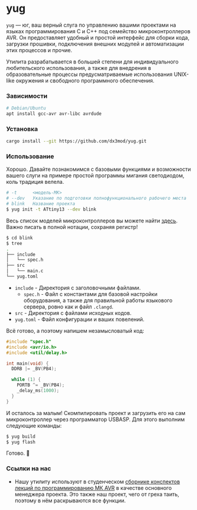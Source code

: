 # yug

`yug` — юг, ваш верный слуга по управлению вашими проектами на языках программирования C
и C++ под семейство микроконтроллеров AVR. Он предоставляет удобный и простой интерфейс 
для сборки кода, загрузки прошивки, подключения внешних модулей и автоматизации этих 
процессов и прочие.

Утилита разрабатывается в большей степени для индивидуального любительского использования,
а также для внедрения в образовательные процессы предусматриваемые использования UNIX-like
окружения и свободного программного обеспечения. 

### Зависимости 
```bash
# Debian/Ubuntu
apt install gcc-avr avr-libc avrdude 
```

### Установка
```bash
cargo install --git https://github.com/dx3mod/yug.git
```

### Использование

Хорошо. Давайте познакомимся с базовыми функциями и возможности вашего слуги на примере 
простой программы мигания светодиодом, коль традиция велела. 
```bash
# -t      <модель-МК>
# --dev   Указание по подготовки полнофункционального рабочего места
# blink   Название проекта
$ yug init -t ATtiny13 --dev blink 
```
Весь список моделей микроконтроллеров вы можете найти [здесь](https://avrdude.nongnu.org/user-manual/avrdude_3.html).
Важно писать в полной нотации, сохраняя регистр!

```bash
$ cd blink
$ tree
.
├── include
│   └── spec.h
├── src
│   └── main.c
└── yug.toml
```
* `include` - Директория с заголовочными файлами. 
  - `spec.h` - Файл с константами для базовой настройки оборудования, а также для правильной работы
  языкового сервера, ровно как и файл `.clangd`.
* `src` - Директория с файлами исходных кодов. 
* `yug.toml` - Файл конфигурации и ваших повелений. 

Всё готово, а поэтому напишем незамысловатый код:
```c
#include "spec.h"
#include <avr/io.h>
#include <util/delay.h>

int main(void) {
  DDRB |= _BV(PB4);

  while (1) {
    PORTB ^= _BV(PB4);
    _delay_ms(1000);
  }
}
```

И осталось за малым! Скомпилировать проект и загрузить его на сам микроконтроллер через программатор
USBASP. Для этого выполним следующие команды:
```bash
$ yug build
$ yug flash
```

Готово. 🐪

### Ссылки на нас

* Нашу утилиту используют в студенческом [сборнике конспектов лекций по программированию МК AVR](https://dx3mod.github.io/mktyt) в 
качестве основного менеджера проекта. Это также наш проект, чего от греха таить, поэтому в нём раскрываются
все функции.
